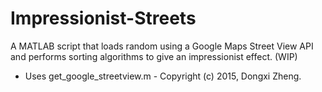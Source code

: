 # Impressionist-Streets
A MATLAB script that loads random using a Google Maps Street View API and performs sorting algorithms to give an impressionist effect. (WIP)


* Uses get_google_streetview.m - Copyright (c) 2015, Dongxi Zheng. 
